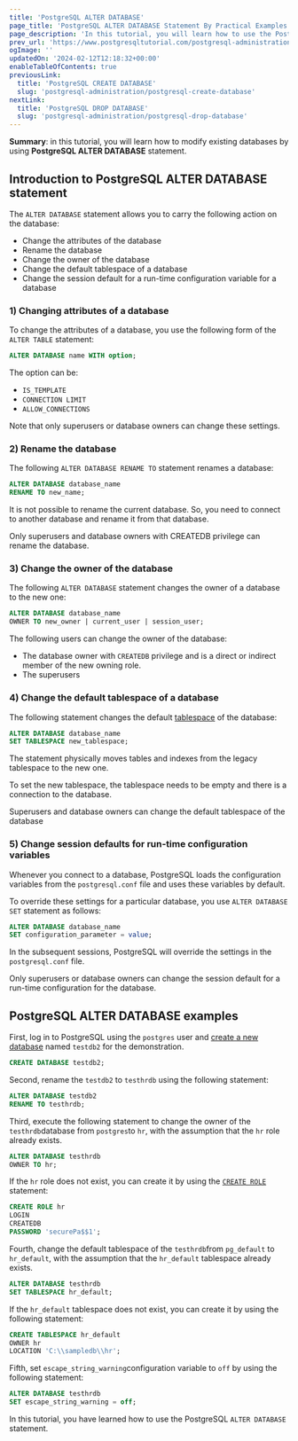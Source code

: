 ```yaml
---
title: 'PostgreSQL ALTER DATABASE'
page_title: 'PostgreSQL ALTER DATABASE Statement By Practical Examples'
page_description: 'In this tutorial, you will learn how to use the PostgreSQL ALTER DATABASE to modify an existing database.'
prev_url: 'https://www.postgresqltutorial.com/postgresql-administration/postgresql-alter-database/'
ogImage: ''
updatedOn: '2024-02-12T12:18:32+00:00'
enableTableOfContents: true
previousLink:
  title: 'PostgreSQL CREATE DATABASE'
  slug: 'postgresql-administration/postgresql-create-database'
nextLink:
  title: 'PostgreSQL DROP DATABASE'
  slug: 'postgresql-administration/postgresql-drop-database'
---
```


**Summary**: in this tutorial, you will learn how to modify existing databases by using **PostgreSQL ALTER DATABASE** statement.

## Introduction to PostgreSQL ALTER DATABASE statement

The `ALTER DATABASE` statement allows you to carry the following action on the database:

- Change the attributes of the database
- Rename the database
- Change the owner of the database
- Change the default tablespace of a database
- Change the session default for a run\-time configuration variable for a database

### 1\) Changing attributes of a database

To change the attributes of a database, you use the following form of the `ALTER TABLE` statement:

```sql
ALTER DATABASE name WITH option;
```

The option can be:

- `IS_TEMPLATE`
- `CONNECTION LIMIT`
- `ALLOW_CONNECTIONS`

Note that only superusers or database owners can change these settings.

### 2\) Rename the database

The following `ALTER DATABASE RENAME TO` statement renames a database:

```sql
ALTER DATABASE database_name
RENAME TO new_name;
```

It is not possible to rename the current database. So, you need to connect to another database and rename it from that database.

Only superusers and database owners with CREATEDB privilege can rename the database.

### 3\) Change the owner of the database

The following `ALTER DATABASE` statement changes the owner of a database to the new one:

```sql
ALTER DATABASE database_name
OWNER TO new_owner | current_user | session_user;
```

The following users can change the owner of the database:

- The database owner with `CREATEDB` privilege and is a direct or indirect member of the new owning role.
- The superusers

### 4\) Change the default tablespace of a database

The following statement changes the default [tablespace](postgresql-create-tablespace 'PostgreSQL Creating Tablespaces') of the database:

```sql
ALTER DATABASE database_name
SET TABLESPACE new_tablespace;
```

The statement physically moves tables and indexes from the legacy tablespace to the new one.

To set the new tablespace, the tablespace needs to be empty and there is a connection to the database.

Superusers and database owners can change the default tablespace of the database

### 5\) Change session defaults for run\-time configuration variables

Whenever you connect to a database, PostgreSQL loads the configuration variables from the `postgresql.conf` file and uses these variables by default.

To override these settings for a particular database, you use `ALTER DATABASE SET` statement as follows:

```sql
ALTER DATABASE database_name
SET configuration_parameter = value;
```

In the subsequent sessions, PostgreSQL will override the settings in the `postgresql.conf` file.

Only superusers or database owners can change the session default for a run\-time configuration for the database.

## PostgreSQL ALTER DATABASE examples

First, log in to PostgreSQL using the `postgres` user and [create a new database](postgresql-create-database 'PostgreSQL CREATE DATABASE') named `testdb2` for the demonstration.

```sql
CREATE DATABASE testdb2;
```

Second, rename the `testdb2` to `testhrdb` using the following statement:

```sql
ALTER DATABASE testdb2
RENAME TO testhrdb;
```

Third, execute the following statement to change the owner of the `testhrdb`database from `postgres`to `hr`, with the assumption that the `hr` role already exists.

```sql
ALTER DATABASE testhrdb
OWNER TO hr;
```

If the `hr` role does not exist, you can create it by using the [`CREATE ROLE`](postgresql-roles) statement:

```sql
CREATE ROLE hr
LOGIN
CREATEDB
PASSWORD 'securePa$$1';
```

Fourth, change the default tablespace of the `testhrdb`from `pg_default` to `hr_default`, with the assumption that the `hr_default` tablespace already exists.

```sql
ALTER DATABASE testhrdb
SET TABLESPACE hr_default;
```

If the `hr_default` tablespace does not exist, you can create it by using the following statement:

```sql
CREATE TABLESPACE hr_default
OWNER hr
LOCATION 'C:\\sampledb\\hr';
```

Fifth, set `escape_string_warning`configuration variable to `off` by using the following statement:

```sql
ALTER DATABASE testhrdb
SET escape_string_warning = off;
```

In this tutorial, you have learned how to use the PostgreSQL `ALTER DATABASE` statement.
